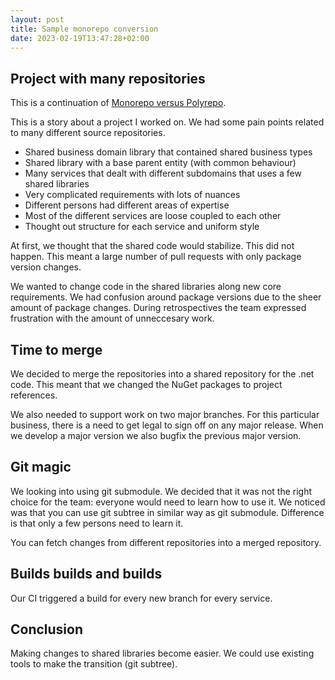 ```yaml
---
layout: post
title: Sample monorepo conversion
date: 2023-02-19T13:47:28+02:00
---
```


## Project with many repositories

This is a continuation of [Monorepo versus Polyrepo](https://assertfail.gewalli.se/2021/11/05/Monorepo-versus-Polyrepo.html).

This is a story about a project I worked on. We had some pain points related to many different source repositories.

- Shared business domain library that contained shared business types
- Shared library with a base parent entity (with common behaviour)
- Many services that dealt with different subdomains that uses a few shared libraries
- Very complicated requirements with lots of nuances
- Different persons had different areas of expertise
- Most of the different services are loose coupled to each other
- Thought out structure for each service and uniform style

At first, we thought that the shared code would stabilize. This did not happen. This meant a large number of pull requests with only package version changes.

We wanted to change code in the shared libraries along new core requirements.
We had confusion around package versions due to the sheer amount of package changes.
During retrospectives the team expressed frustration with the amount of unneccesary work.

## Time to merge

We decided to merge the repositories into a shared repository for the .net code. This meant that we changed the NuGet packages to project references.

We also needed to support work on two major branches. For this particular business, there is a need to get legal to sign off on any major release. When we develop a major version we also bugfix the previous major version.

## Git magic

We looking into using git submodule. We decided that it was not the right choice for the team: everyone would need to learn how to use it.
We noticed was that you can use git subtree in similar way as git submodule. Difference is that only a few persons need to learn it.

You can fetch changes from different repositories into a merged repository.

## Builds builds and builds

Our CI triggered a build for every new branch for every service.

## Conclusion

Making changes to shared libraries become easier.
We could use existing tools to make the transition (git subtree).
